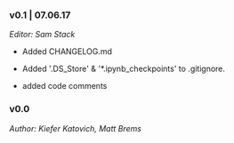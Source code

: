 ### v0.1 | 07.06.17

_Editor: Sam Stack_

- Added CHANGELOG.md 

- Added '.DS_Store' & '*.ipynb_checkpoints' to .gitignore.

- added code comments


### v0.0

_Author: Kiefer Katovich, Matt Brems_
